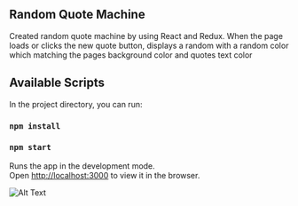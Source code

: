 ## Random Quote Machine
Created random quote machine by using React and Redux. When the page loads or clicks the new quote
button, displays a random with a random color which matching the pages background color and quotes text color   

## Available Scripts

In the project directory, you can run:

### `npm install`
### `npm start`

Runs the app in the development mode.<br>
Open [http://localhost:3000](http://localhost:3000) to view it in the browser.

![Alt Text](http://g.recordit.co/WmXN8TmBPM.gif)


